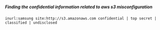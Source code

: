 ##### Finding the confidential information related to aws s3 misconfiguration
````
inurl:samsung site:http://s3.amazonaws.com confidential | top secret | classified | undisclosed
````
